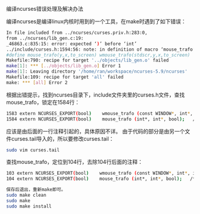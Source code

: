 编译ncurses错误处理及解决办法


编译ncurses是编译linux内核时用到的一个工具，在make时遇到了如下错误：
~~~bash
In file included from ../ncurses/curses.priv.h:283:0,
from ../ncurses/lib_gen.c:19:
_46863.c:835:15: error: expected ‘)’ before ‘int’
../include/curses.h:1594:56: note: in definition of macro ‘mouse_trafo’
#define mouse_trafo(y,x,to_screen) wmouse_trafo(stdscr,y,x,to_screen)  ^
Makefile:790: recipe for target '../objects/lib_gen.o' failed
make[1]: *** [../objects/lib_gen.o] Error 1
make[1]: Leaving directory '/home/ran/workspace/ncurses-5.9/ncurses'
Makefile:109: recipe for target 'all' failed
make: *** [all] Error 2
~~~
根据出错提示，找到ncurses目录下，include文件夹里的curses.h文件，查找mouse_trafo，锁定在1584行：
~~~bash
1583 extern NCURSES_EXPORT(bool)    wmouse_trafo (const WINDOW*, int*, int*, bool);
1584 extern NCURSES_EXPORT(bool)    mouse_trafo (int*, int*, bool);   /* generated */
~~~
应该是由后面的一行注释引起的，具体原因不详。
由于代码的部分是由另一个文件curses.tail导入的，所以要修改curses.tail：
~~~bash
sudo vim curses.tail
~~~

查找mouse_trafo，定位到104行，去除104行后面的注释：
~~~bash
103 extern NCURSES_EXPORT(bool)    wmouse_trafo (const WINDOW*, int*, int*, bool);
104 extern NCURSES_EXPORT(bool)    mouse_trafo (int*, int*, bool);   /* generated */
~~~

~~~bash
保存后退出，重新make即可。
sudo make clean
sudo make
sudo make install
~~~